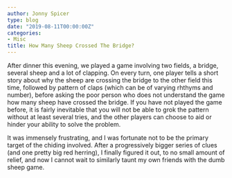 ```yaml
---
author: Jonny Spicer
type: blog
date: "2019-08-11T00:00:00Z"
categories:
- Misc
title: How Many Sheep Crossed The Bridge?
---
```

After dinner this evening, we played a game involving two fields, a bridge, several sheep and a lot of clapping. On every turn, one player tells a short story about why
the sheep are crossing the bridge to the other field this time, followed by pattern of claps (which can be of varying rhthyms and number), before asking the poor person
who does not understand the game how many sheep have crossed the bridge. If you have not played the game before, it is fairly inevitable that you will not be able to
grok the pattern without at least several tries, and the other players can choose to aid or hinder your ability to solve the problem.

It was immensely frustrating, and I was fortunate not to be the primary target of the chiding involved. After a progressively bigger series of clues (and one pretty
big red herring), I finally figured it out, to no small amount of relief, and now I cannot wait to similarly taunt my own friends with the dumb sheep game.
